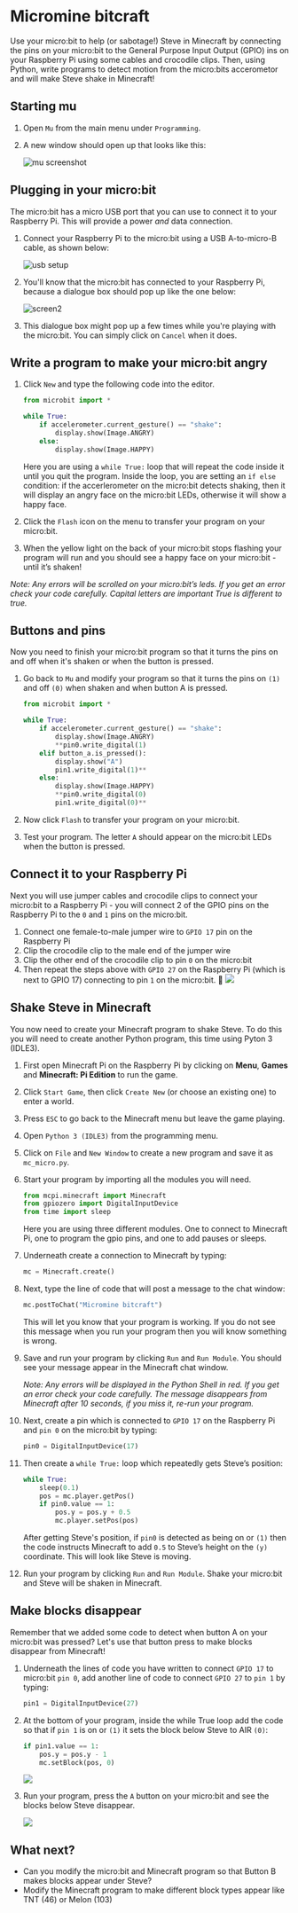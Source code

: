 # Micromine bitcraft

Use your micro:bit to help (or sabotage!) Steve in Minecraft by connecting the pins on your micro:bit to the General Purpose Input Output (GPIO) ins on your Raspberry Pi using some cables and crocodile clips. Then, using Python, write programs to detect motion from the micro:bits accerometor and will make Steve shake in Minecraft!

## Starting mu

1. Open `Mu` from the main menu under `Programming`.

1. A new window should open up that looks like this:

	![mu screenshot](images/screen1.png)

## Plugging in your micro:bit

The micro:bit has a micro USB port that you can use to connect it to your Raspberry Pi. This will provide a power *and* data connection.

1. Connect your Raspberry Pi to the micro:bit using a USB A-to-micro-B cable, as shown below:

	![usb setup](images/usb.png)

1. You'll know that the micro:bit has connected to your Raspberry Pi, because a dialogue box should pop up like the one below:

	![screen2](images/screen2.png)

1. This dialogue box might pop up a few times while you're playing with the micro:bit. You can simply click on `Cancel` when it does.

## Write a program to make your micro:bit angry

1. Click `New` and type the following code into the editor.

	```python
	from microbit import *
	
	while True:
        if accelerometer.current_gesture() == "shake":
            display.show(Image.ANGRY)
        else:
            display.show(Image.HAPPY)
    ```
    
    Here you are using a `while True:` loop that will repeat the code inside it until you quit the program. Inside the loop, you are setting an `if else` condition: if the accerlerometer on the micro:bit detects shaking, then it will display an angry face on the micro:bit LEDs, otherwise it will show a happy face.
                
1. Click the `Flash` icon on the menu to transfer your program on your micro:bit.

1. When the yellow light on the back of your micro:bit stops flashing your program will run and you should see a happy face on your micro:bit - until it’s shaken!

*Note: Any errors will be scrolled on your micro:bit’s leds. If you get an error check your code carefully. Capital letters are important True is different to true.*

## Buttons and pins
Now you need to finish your micro:bit program so that it turns the pins on and off when it's shaken or when the button is pressed.

1. Go back to `Mu` and modify your program so that it turns the pins on `(1)` and off `(0)` when shaken and when button A is pressed.

	```python
	from microbit import *
    
    while True:
        if accelerometer.current_gesture() == "shake":
            display.show(Image.ANGRY)
            **pin0.write_digital(1)
        elif button_a.is_pressed():
            display.show("A")
            pin1.write_digital(1)**
        else:
            display.show(Image.HAPPY)
            **pin0.write_digital(0)
            pin1.write_digital(0)**
    ```
	
            
1. Now click `Flash` to transfer your program on your micro:bit.
1. Test your program. The letter `A` should appear on the micro:bit LEDs when the button is pressed.

## Connect it to your Raspberry Pi
Next you will use jumper cables and crocodile clips to connect your micro:bit to a Raspberry Pi - you will connect 2 of the GPIO pins on the Raspberry Pi to the `0` and `1` pins on the micro:bit.

1. Connect one female-to-male jumper wire to `GPIO 17` pin on the Raspberry Pi
1. Clip the crocodile clip to the male end of the jumper wire
1. Clip the other end of the crocodile clip to pin `0` on the micro:bit
1. Then repeat the steps above with `GPIO 27` on the Raspberry Pi (which is next to GPIO 17) connecting to pin `1` on the micro:bit.

	![](images/microbit-pi-pins-connect.png)


## Shake Steve in Minecraft

You now need to create your Minecraft program to shake Steve. To do this you will need to create another Python program, this time using Pyton 3 (IDLE3).

1. First open Minecraft Pi on the Raspberry Pi by clicking on **Menu**, **Games** and **Minecraft: Pi Edition** to run the game.
1. Click `Start Game`, then click `Create New` (or choose an existing one) to enter a world.
1. Press `ESC` to go back to the Minecraft menu but leave the game playing.
1. Open `Python 3 (IDLE3)` from the programming menu.
1. Click on `File` and `New Window` to create a new program and save it as `mc_micro.py`.
1. Start your program by importing all the modules you will need.

	```python
	from mcpi.minecraft import Minecraft
    from gpiozero import DigitalInputDevice
    from time import sleep
    ```
    Here you are using three different modules. One to connect to Minecraft Pi, one to program the gpio pins, and one to add pauses or sleeps.

1. Underneath create a connection to Minecraft by typing:
	
	```python
	mc = Minecraft.create()
	```

1. Next, type the line of code that will post a message to the chat window:

	```python
	mc.postToChat("Micromine bitcraft")
	```
	This will let you know that your program is working. If you do not see this message when you run your program then you will know something is wrong.

1. Save and run your program by clicking `Run` and `Run Module`. You should see your message appear in the Minecraft chat window.

	*Note: Any errors will be displayed in the Python Shell in red. If you get an error check your code carefully. The message disappears from Minecraft after 10 seconds, if you miss it, re-run your program.*

1. Next, create a pin which is connected to `GPIO 17` on the Raspberry Pi and `pin 0` on the micro:bit by typing:

	```python
	pin0 = DigitalInputDevice(17)
	```

1. Then create a `while True:` loop which repeatedly gets Steve’s position:

	```python
	while True:
        sleep(0.1)
        pos = mc.player.getPos()
        if pin0.value == 1:
            pos.y = pos.y + 0.5
            mc.player.setPos(pos)
     ```   
        
    After getting Steve's position, if `pin0` is detected as being on or `(1)` then the code instructs Minecraft to add `0.5` to Steve’s height on the `(y)` coordinate. This will look like Steve is moving. 

1. Run your program by clicking `Run` and `Run Module`. Shake your micro:bit and Steve will be shaken in Minecraft.

## Make blocks disappear 
Remember that we added some code to detect when button A on your micro:bit was pressed? Let's use that button press to make blocks disappear from Minecraft!

1. Underneath the lines of code you have written to connect `GPIO 17` to micro:bit `pin 0`, add another line of code to connect `GPIO 27` to `pin 1` by typing:

	```python
    pin1 = DigitalInputDevice(27)
    ```
1. At the bottom of your program, inside the while True loop add the code so that if `pin 1` is on or `(1)` it sets the block below Steve to AIR `(0)`:

	```python
    if pin1.value == 1:
        pos.y = pos.y - 1
        mc.setBlock(pos, 0)
    ```    
    
    ![](images/idle3-code.png)

1. Run your program, press the `A` button on your micro:bit and see the blocks below Steve disappear.

	![](images/steve-in-a-hole.png)

## What next?
- Can you modify the micro:bit and Minecraft program so that Button B makes blocks appear under Steve?
- Modify the Minecraft program to make different block types appear like TNT (46) or Melon (103)


